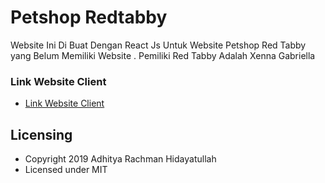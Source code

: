 # Petshop Redtabby

Website Ini Di Buat Dengan React Js Untuk Website Petshop Red Tabby yang Belum Memiliki Website
. Pemiliki Red Tabby Adalah Xenna Gabriella

### Link Website Client
- [Link Website Client](https://petshop-redtabby.web.app)


## Licensing

- Copyright 2019 Adhitya Rachman Hidayatullah
- Licensed under MIT
